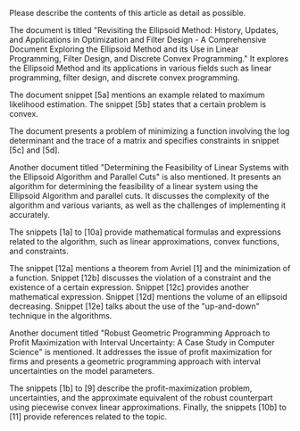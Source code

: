 Please describe the contents of this article as detail as possible.

The document is titled "Revisiting the Ellipsoid Method: History, Updates, and Applications in Optimization and Filter Design - A Comprehensive Document Exploring the Ellipsoid Method and its Use in Linear Programming, Filter Design, and Discrete Convex Programming." It explores the Ellipsoid Method and its applications in various fields such as linear programming, filter design, and discrete convex programming.

The document snippet [5a] mentions an example related to maximum likelihood estimation. The snippet [5b] states that a certain problem is convex.

The document presents a problem of minimizing a function involving the log determinant and the trace of a matrix and specifies constraints in snippet [5c] and [5d].

Another document titled "Determining the Feasibility of Linear Systems with the Ellipsoid Algorithm and Parallel Cuts" is also mentioned. It presents an algorithm for determining the feasibility of a linear system using the Ellipsoid Algorithm and parallel cuts. It discusses the complexity of the algorithm and various variants, as well as the challenges of implementing it accurately.

The snippets [1a] to [10a] provide mathematical formulas and expressions related to the algorithm, such as linear approximations, convex functions, and constraints.

The snippet [12a] mentions a theorem from Avriel [1] and the minimization of a function. Snippet [12b] discusses the violation of a constraint and the existence of a certain expression. Snippet [12c] provides another mathematical expression. Snippet [12d] mentions the volume of an ellipsoid decreasing. Snippet [12e] talks about the use of the "up-and-down" technique in the algorithms.

Another document titled "Robust Geometric Programming Approach to Profit Maximization with Interval Uncertainty: A Case Study in Computer Science" is mentioned. It addresses the issue of profit maximization for firms and presents a geometric programming approach with interval uncertainties on the model parameters.

The snippets [1b] to [9] describe the profit-maximization problem, uncertainties, and the approximate equivalent of the robust counterpart using piecewise convex linear approximations. Finally, the snippets [10b] to [11] provide references related to the topic.
